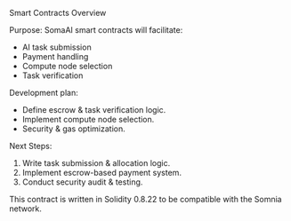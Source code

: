 Smart Contracts Overview

Purpose:
SomaAI smart contracts will facilitate: 

- AI task submission  
- Payment handling  
- Compute node selection  
- Task verification  

Development plan:

- Define escrow & task verification logic.
- Implement compute node selection.
- Security & gas optimization.

Next Steps:

1. Write task submission & allocation logic.  
2. Implement escrow-based payment system.  
3. Conduct security audit & testing.


This contract is written in Solidity 0.8.22 to be compatible with the Somnia network.
